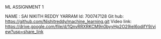 ML ASSIGNMENT 1

NAME : SAI NIKITH REDDY YARRAM Id: 700747128 Git hub: https://github.com/Nishitreddy/machine_learning.git Video link: https://drive.google.com/file/d/1QnvRRXRKCM9n0byyHp2O29ieI6odifY9/view?usp=share_link

